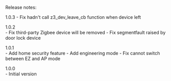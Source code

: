Release notes:

1.0.3
    - Fix hadn't call z3_dev_leave_cb function when device left

1.0.2  
    - Fix third-party Zigbee device will be removed
    - Fix segmentfault raised by door lock device

1.0.1  
    - Add home security feature
    - Add engineering mode
    - Fix cannot switch between EZ and AP mode

1.0.0  
    - Initial version
